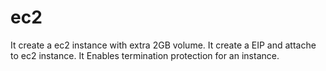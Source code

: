 # ec2
It create a ec2 instance with extra 2GB volume.
It create a EIP and attache to ec2 instance.
It Enables termination protection for an instance.
